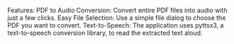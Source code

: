 Features:
PDF to Audio Conversion: Convert entire PDF files into audio with just a few clicks.
Easy File Selection: Use a simple file dialog to choose the PDF you want to convert.
Text-to-Speech: The application uses pyttsx3, a text-to-speech conversion library, to read the extracted text aloud.
